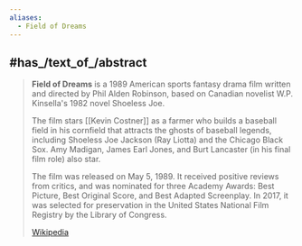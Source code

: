 ```yaml
---
aliases:
  - Field of Dreams
---
```



## #has_/text_of_/abstract 

> **Field of Dreams** is a 1989 American sports fantasy drama film 
> written and directed by Phil Alden Robinson, 
> based on Canadian novelist W.P. Kinsella's 1982 novel Shoeless Joe. 
> 
> The film stars [[Kevin Costner]] as a farmer who builds a baseball field in his cornfield 
> that attracts the ghosts of baseball legends, including Shoeless Joe Jackson (Ray Liotta) and the Chicago Black Sox. 
> Amy Madigan, James Earl Jones, and Burt Lancaster (in his final film role) also star.
>
> The film was released on May 5, 1989. 
> It received positive reviews from critics, and was nominated for three Academy Awards: 
> Best Picture, Best Original Score, and Best Adapted Screenplay. 
> In 2017, it was selected for preservation in the United States National Film Registry by the Library of Congress.
>
> [Wikipedia](https://en.wikipedia.org/wiki/Field%20of%20Dreams)




